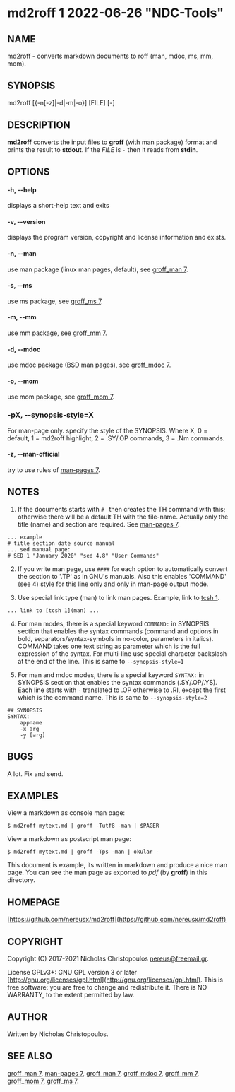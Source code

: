 # md2roff 1 2022-06-26 "NDC-Tools"

## NAME
md2roff \- converts markdown documents to roff (man, mdoc, ms, mm, mom).

## SYNOPSIS
md2roff [{-n[-z]|-d|-m|-o}] [FILE] [-]

## DESCRIPTION
**md2roff** converts the input files to **groff** (with man package) format
and prints the result to **stdout**. If the *FILE* is `-` then it reads
from **stdin**.

## OPTIONS

#### -h, --help
displays a short-help text and exits

#### -v, --version
displays the program version, copyright and license information and exists.

#### -n, --man
use man package (linux man pages, default), see [groff_man 7](man).

#### -s, --ms
use ms package, see [groff_ms 7](man).

#### -m, --mm
use mm package, see [groff_mm 7](man).

#### -d, --mdoc
use mdoc package (BSD man pages), see [groff_mdoc 7](man).

#### -o, --mom
use mom package, see [groff_mom 7](man).

### -pX, --synopsis-style=X
For man-page only.
specify the style of the SYNOPSIS. Where X, 0 = default, 1 = md2roff highlight, 2 = .SY/.OP commands, 3 = .Nm commands.

#### -z, --man-official
try to use rules of [man-pages 7](man).

## NOTES
1. If the documents starts with `# ` then creates the TH command with this;
otherwise there will be a default TH with the file-name. Actually only the
title (name) and section are required. See [man-pages 7](man).
```
... example
# title section date source manual
... sed manual page:
# SED 1 "January 2020" "sed 4.8" "User Commands"
```

2. If you write man page, use `####` for each option to automatically convert
the section to '.TP' as in GNU's manuals. Also this enables 'COMMAND' (see 4)
style for this line only and only in man-page output mode.

3. Use special link type (man) to link man pages.
Example, link to [tcsh 1](man).
```
... link to [tcsh 1](man) ...
```

4. For man modes, there is a special keyword `COMMAND:` in SYNOPSIS
   section that enables the syntax commands (command and options in bold,
   separators/syntax-symbols in no-color, parameters in italics).
   COMMAND takes one text string as parameter which is the full expression of
   the syntax. For multi-line use special character backslash at the end of the line.
   This is same to `--synopsis-style=1`

5. For man and mdoc modes, there is a special keyword `SYNTAX:` in SYNOPSIS
   section that enables the syntax commands (.SY/.OP/.YS). Each line starts with
   `-` translated to .OP otherwise to .RI, except the first which is the command
   name.
   This is same to `--synopsis-style=2`
```
## SYNOPSIS
SYNTAX:
	appname
	-x arg
	-y [arg]
```


## BUGS
A lot. Fix and send.

## EXAMPLES
View a markdown as console man page:
```
$ md2roff mytext.md | groff -Tutf8 -man | $PAGER
```

View a markdown as postscript man page:
```
$ md2roff mytext.md | groff -Tps -man | okular -
```

This document is example, its written in markdown and produce a nice man page.
You can see the man page as exported to _pdf_ (by **groff**) in this directory.

## HOMEPAGE
[https://github.com/nereusx/md2roff](https://github.com/nereusx/md2roff)

## COPYRIGHT
Copyright (C) 2017-2021 Nicholas Christopoulos [nereus@freemail.gr](nereus@freemail.gr).

License GPLv3+: GNU GPL version 3 or later [http://gnu.org/licenses/gpl.html](http://gnu.org/licenses/gpl.html).
This is free software: you are free to change and redistribute it.
There is NO WARRANTY, to the extent permitted by law.

## AUTHOR
Written by Nicholas Christopoulos.

## SEE ALSO
[groff_man 7](man), [man-pages 7](man),
[groff_man 7](man), [groff_mdoc 7](man),
[groff_mm 7](man), [groff_mom 7](man),
[groff_ms 7](man).

